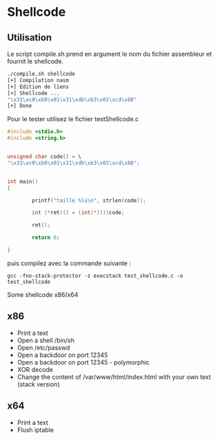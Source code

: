 # Shellcode #

## Utilisation ##

Le script compile.sh prend en argument le nom du fichier assembleur et fournit le shellcode.

```bash
./compile.sh shellcode
[+] Compilation nasm
[+] Edition de liens
[+] Shellcode ...
"\x31\xc0\xb0\x01\x31\xdb\xb3\x01\xcd\x80"
[+] Done

```

Pour le tester utilisez le fichier testShellcode.c

```c
#include <stdio.h>
#include <string.h>


unsigned char code[] = \
"\x31\xc0\xb0\x01\x31\xdb\xb3\x01\xcd\x80";


int main()
{

        printf("taille %lu\n", strlen(code));

        int (*ret)() = (int(*)())code;

        ret();

        return 0;

}
```
puis compilez avec la commande suivante :
```
gcc -fno-stack-protector -z execstack test_shellcode.c -o test_shellcode
```

Some shellcode x86/x64

## x86 ##

- Print a text
- Open a shell /bin/sh
- Open /etc/passwd
- Open a backdoor on port 12345
- Open a backdoor on port 12345 - polymorphic
- XOR decode
- Change the content of /var/www/html/index.html with your own text (stack version)

## x64 ##

- Print a text
- Flush iptable
